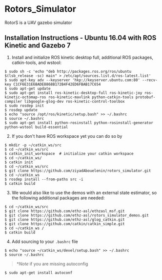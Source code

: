 # Rotors_Simulator
RotorS is a UAV gazebo simulator

Installation Instructions - Ubuntu 16.04 with ROS Kinetic and Gazebo 7
---------------------------------------------------------
 1. Install and initialize ROS kinetic desktop full, additional ROS packages, catkin-tools, and wstool:

 ```console
$ sudo sh -c 'echo "deb http://packages.ros.org/ros/ubuntu $(lsb_release -sc) main" > /etc/apt/sources.list.d/ros-latest.list'
$ sudo apt-key adv --keyserver 'hkp://keyserver.ubuntu.com:80' --recv-key C1CF6E31E6BADE8868B172B4F42ED6FBAB17C654
$ sudo apt-get update
$ sudo apt-get install ros-kinetic-desktop-full ros-kinetic-joy ros-kinetic-octomap-ros ros-kinetic-mavlink python-catkin-tools protobuf-compiler libgoogle-glog-dev ros-kinetic-control-toolbox
$ sudo rosdep init
$ rosdep update
$ echo "source /opt/ros/kinetic/setup.bash" >> ~/.bashrc
$ source ~/.bashrc
$ sudo apt-get install python-rosinstall python-rosinstall-generator python-wstool build-essential
 ```

 2. If you don't have ROS workspace yet you can do so by

```console
$ mkdir -p ~/catkin_ws/src
$ cd ~/catkin_ws/src
$ catkin_init_workspace  # initialize your catkin workspace
$ cd ~/catkin_ws/
$ catkin init
$ cd ~/catkin_ws/src
$ git clone https://github.com/ziyadAbouelenin/rotors_simulator.git
$ cd ~/catkin_ws
$ rosdep install --from-paths src -i
$ catkin build
```


 3. We would also like to use the demos with an external state estimator, so the following additional packages are needed:

```console
$ cd ~/catkin_ws/src
$ git clone https://github.com/ethz-asl/ethzasl_msf.git
$ git clone https://github.com/ethz-asl/rotors_simulator_demos.git
$ git clone https://github.com/ethz-asl/glog_catkin.git
$ git clone https://github.com/catkin/catkin_simple.git
$ cd ~/catkin_ws /
$ catkin build
```
 4. Add sourcing to your `.bashrc` file

```console
$ echo "source ~/catkin_ws/devel/setup.bash" >> ~/.bashrc
$ source ~/.bashrc
```
>**Note* if you are missing autoconfig
```console
$ sudo apt-get install autoconf
```

